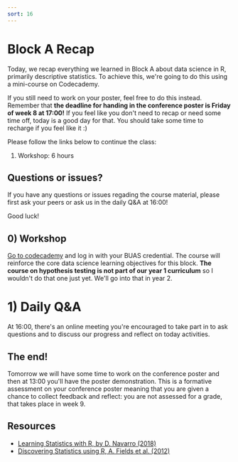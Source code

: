```yaml
---
sort: 16
---
```


# Block A Recap
Today, we recap everything we learned in Block A about data science in R, primarily descriptive statistics. To achieve this, we're going to do this using a mini-course on Codecademy.

If you still need to work on your poster, feel free to do this instead. Remember that **the deadline for handing in the conference poster is Friday of week 8 at 17:00!** If you feel like you don't need to recap or need some time off, today is a good day for that. You should take some time to recharge if you feel like it :)

Please follow the links below to continue the class:
1. Workshop: 6 hours

## Questions or issues?
If you have any questions or issues regading the course material, please first ask your peers or ask us in the daily Q&A at 16:00! 

Good luck!



## 0) Workshop
[Go to codecademy](https://www.codecademy.com/learn/learn-statistics-with-r) and log in with your BUAS credential. The course will reinforce the core data science learning objectives for this block.
**The course on hypothesis testing is not part of our year 1 curriculum** so I wouldn't do that one just yet. We'll go into that in year 2.

# 1) Daily Q&A
At 16:00, there's an online meeting you're encouraged to take part in to ask questions and to discuss our progress and reflect on today activities.

## The end!
Tomorrow we will have some time to work on the conference poster and then at 13:00 you'll have the poster demonstration. This is a formative assessment on your conference poster meaning that you are given a chance to collect feedback and reflect: you are not assessed for a grade, that takes place in week 9.



## Resources
- [Learning Statistics with R, by D. Navarro (2018)](https://learningstatisticswithr.com/)
- [Discovering Statistics using R, A. Fields et al. (2012)](https://eds.b.ebscohost.com/eds/detail/detail?vid=2&sid=785a4ba4-77c1-4205-be1c-f6cd920efb78%40pdc-v-sessmgr02&bdata=JnNpdGU9ZWRzLWxpdmU%3d#db=cat08862a&AN=bus.KOHA.OAI.BUAS.28091)
